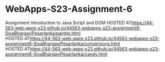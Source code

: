 
# WebApps-S23-Assignment-6
Assignment introduction to Java Script and DOM
HOSTED AT<https://44-563-web-apps-s23.github.io/44563-webapps-s23-assignment6-SivaBhargaviPesarlanka/painter.html><br>
HOSTED AT<https://44-563-web-apps-s23.github.io/44563-webapps-s23-assignment6-SivaBhargaviPesarlanka/conversions.html><br>
HOSTED AT<https://44-563-web-apps-s23.github.io/44563-webapps-s23-assignment6-SivaBhargaviPesarlanka/candy.html>